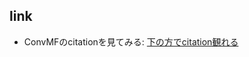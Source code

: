 ## link
- ConvMFのcitationを見てみる: [下の方でcitation観れる](https://www.researchgate.net/publication/310818876_Convolutional_Matrix_Factorization_for_Document_Context-Aware_Recommendation)

